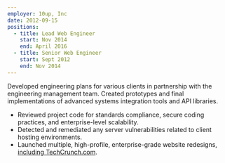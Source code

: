 ```yaml
---
employer: 10up, Inc
date: 2012-09-15
positions:
  - title: Lead Web Engineer
    start: Nov 2014
    end: April 2016
  - title: Senior Web Engineer
    start: Sept 2012
    end: Nov 2014
---
```

Developed engineering plans for various clients in partnership with the engineering management team. Created prototypes and final implementations of advanced systems integration tools and API libraries.

- Reviewed project code for standards compliance, secure coding practices, and enterprise-level scalability.
- Detected and remediated any server vulnerabilities related to client hosting environments.
- Launched multiple, high-profile, enterprise-grade website redesigns, [including TechCrunch.com](https://techcrunch.com/2013/10/15/techcrunch-has-redesigned-again/).